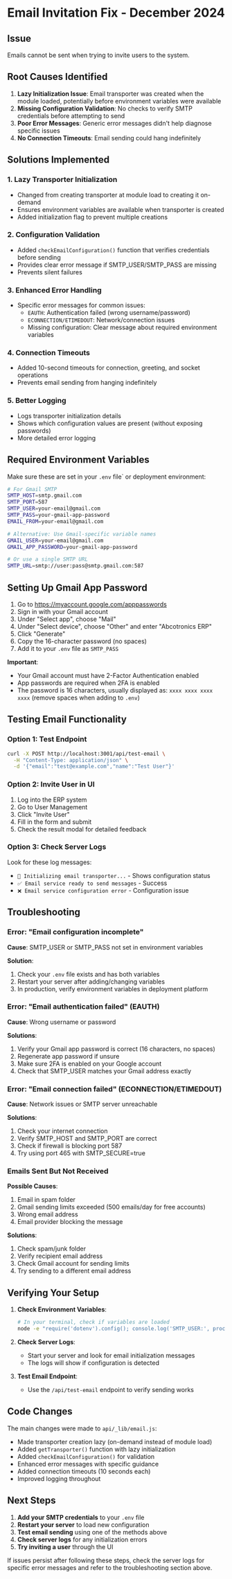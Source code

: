 # Email Invitation Fix - December 2024

## Issue
Emails cannot be sent when trying to invite users to the system.

## Root Causes Identified
1. **Lazy Initialization Issue**: Email transporter was created when the module loaded, potentially before environment variables were available
2. **Missing Configuration Validation**: No checks to verify SMTP credentials before attempting to send
3. **Poor Error Messages**: Generic error messages didn't help diagnose specific issues
4. **No Connection Timeouts**: Email sending could hang indefinitely

## Solutions Implemented

### 1. Lazy Transporter Initialization
- Changed from creating transporter at module load to creating it on-demand
- Ensures environment variables are available when transporter is created
- Added initialization flag to prevent multiple creations

### 2. Configuration Validation
- Added `checkEmailConfiguration()` function that verifies credentials before sending
- Provides clear error message if SMTP_USER/SMTP_PASS are missing
- Prevents silent failures

### 3. Enhanced Error Handling
- Specific error messages for common issues:
  - `EAUTH`: Authentication failed (wrong username/password)
  - `ECONNECTION/ETIMEDOUT`: Network/connection issues
  - Missing configuration: Clear message about required environment variables

### 4. Connection Timeouts
- Added 10-second timeouts for connection, greeting, and socket operations
- Prevents email sending from hanging indefinitely

### 5. Better Logging
- Logs transporter initialization details
- Shows which configuration values are present (without exposing passwords)
- More detailed error logging

## Required Environment Variables

Make sure these are set in your `.env` file` or deployment environment:

```bash
# For Gmail SMTP
SMTP_HOST=smtp.gmail.com
SMTP_PORT=587
SMTP_USER=your-email@gmail.com
SMTP_PASS=your-gmail-app-password
EMAIL_FROM=your-email@gmail.com

# Alternative: Use Gmail-specific variable names
GMAIL_USER=your-email@gmail.com
GMAIL_APP_PASSWORD=your-gmail-app-password

# Or use a single SMTP URL
SMTP_URL=smtp://user:pass@smtp.gmail.com:587
```

## Setting Up Gmail App Password

1. Go to https://myaccount.google.com/apppasswords
2. Sign in with your Gmail account
3. Under "Select app", choose "Mail"
4. Under "Select device", choose "Other" and enter "Abcotronics ERP"
5. Click "Generate"
6. Copy the 16-character password (no spaces)
7. Add it to your `.env` file as `SMTP_PASS`

**Important**: 
- Your Gmail account must have 2-Factor Authentication enabled
- App passwords are required when 2FA is enabled
- The password is 16 characters, usually displayed as: `xxxx xxxx xxxx xxxx` (remove spaces when adding to `.env`)

## Testing Email Functionality

### Option 1: Test Endpoint
```bash
curl -X POST http://localhost:3001/api/test-email \
  -H "Content-Type: application/json" \
  -d '{"email":"test@example.com","name":"Test User"}'
```

### Option 2: Invite User in UI
1. Log into the ERP system
2. Go to User Management
3. Click "Invite User"
4. Fill in the form and submit
5. Check the result modal for detailed feedback

### Option 3: Check Server Logs
Look for these log messages:
- `📧 Initializing email transporter...` - Shows configuration status
- `✅ Email service ready to send messages` - Success
- `❌ Email service configuration error` - Configuration issue

## Troubleshooting

### Error: "Email configuration incomplete"
**Cause**: SMTP_USER or SMTP_PASS not set in environment variables

**Solution**: 
1. Check your `.env` file exists and has both variables
2. Restart your server after adding/changing variables
3. In production, verify environment variables in deployment platform

### Error: "Email authentication failed" (EAUTH)
**Cause**: Wrong username or password

**Solutions**:
1. Verify your Gmail app password is correct (16 characters, no spaces)
2. Regenerate app password if unsure
3. Make sure 2FA is enabled on your Google account
4. Check that SMTP_USER matches your Gmail address exactly

### Error: "Email connection failed" (ECONNECTION/ETIMEDOUT)
**Cause**: Network issues or SMTP server unreachable

**Solutions**:
1. Check your internet connection
2. Verify SMTP_HOST and SMTP_PORT are correct
3. Check if firewall is blocking port 587
4. Try using port 465 with SMTP_SECURE=true

### Emails Sent But Not Received
**Possible Causes**:
1. Email in spam folder
2. Gmail sending limits exceeded (500 emails/day for free accounts)
3. Wrong email address
4. Email provider blocking the message

**Solutions**:
1. Check spam/junk folder
2. Verify recipient email address
3. Check Gmail account for sending limits
4. Try sending to a different email address

## Verifying Your Setup

1. **Check Environment Variables**:
   ```bash
   # In your terminal, check if variables are loaded
   node -e "require('dotenv').config(); console.log('SMTP_USER:', process.env.SMTP_USER ? 'SET' : 'NOT SET'); console.log('SMTP_PASS:', process.env.SMTP_PASS ? 'SET' : 'NOT SET');"
   ```

2. **Check Server Logs**:
   - Start your server and look for email initialization messages
   - The logs will show if configuration is detected

3. **Test Email Endpoint**:
   - Use the `/api/test-email` endpoint to verify sending works

## Code Changes

The main changes were made to `api/_lib/email.js`:

- Made transporter creation lazy (on-demand instead of module load)
- Added `getTransporter()` function with lazy initialization
- Added `checkEmailConfiguration()` for validation
- Enhanced error messages with specific guidance
- Added connection timeouts (10 seconds each)
- Improved logging throughout

## Next Steps

1. **Add your SMTP credentials** to your `.env` file
2. **Restart your server** to load new configuration
3. **Test email sending** using one of the methods above
4. **Check server logs** for any initialization errors
5. **Try inviting a user** through the UI

If issues persist after following these steps, check the server logs for specific error messages and refer to the troubleshooting section above.

